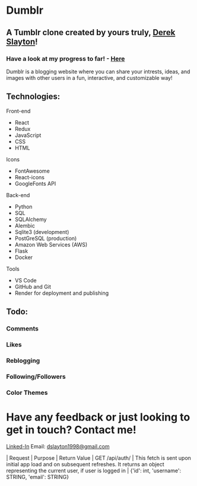 # Dumblr
## A Tumblr clone created by yours truly, [Derek Slayton]!
### Have a look at my progress to far! - [Here]

Dumblr is a blogging website where you can share your intrests, ideas, and images with other users in a fun, interactive, and customizable way!

## Technologies:
Front-end
* React
* Redux
* JavaScript
* CSS
* HTML
  
Icons
* FontAwesome
* React-icons
* GoogleFonts API
  
Back-end
* Python
* SQL
* SQLAlchemy
* Alembic
* Sqlite3 (development)
* PostGreSQL (production)
* Amazon Web Services (AWS)
* Flask
* Docker
  
Tools
* VS Code
* GitHub and Git
* Render for deployment and publishing

## Todo:
### Comments
### Likes
### Reblogging
### Following/Followers
### Color Themes

# Have any feedback or just looking to get in touch? Contact me!
[Linked-In]
Email: dslayton1998@gmail.com

| Request        |                                                 Purpose                                                               | Return Value 
| GET /api/auth/ | This fetch is sent upon initial app load and on subsequent refreshes. It returns an object representing the current user, if user is logged in | {'id': int, 'username': STRING, 'email': STRING}

[Derek Slayton]: https://github.com/Dslayton1998
[Here]: https://mydumblr-site.onrender.com/
[Linked-In]: https://www.linkedin.com/in/derek-slayton-078b672aa/

